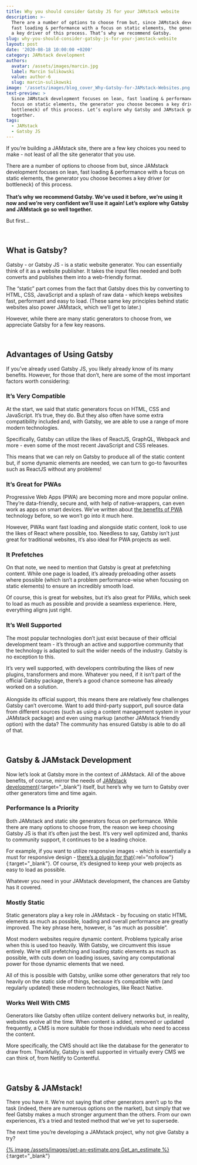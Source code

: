 ```yaml
---
title: Why you should consider Gatsby JS for your JAMstack website
description: >-
  There are a number of options to choose from but, since JAMstack development focuses on lean,
  fast loading & performance with a focus on static elements, the generator you choose becomes
  a key driver of this process. That’s why we recommend Gatsby.
slug: why-you-should-consider-gatsby-js-for-your-jamstack-website
layout: post
date: '2020-08-18 10:00:00 +0200'
category: JAMstack development
authors:
  avatar: /assets/images/marcin.jpg
  label: Marcin Sulikowski
  value: author-6
  slug: marcin-sulikowski
image: '/assets/images/blog_cover_Why-Gatsby-for-JAMstack-Websites.png'
text-preview: >
  Since JAMstack development focuses on lean, fast loading & performance with
  focus on static elements, the generator you choose becomes a key driver (or
  bottleneck) of this process. Let’s explore why Gatsby and JAMstack go so well
  together.
tags:
  - JAMstack
  - Gatsby JS
---
```

If you’re building a JAMstack site, there are a few key choices you need to make - not least of all the site generator that you use.

There are a number of options to choose from but, since JAMstack development focuses on lean, fast loading & performance with a focus on static elements, the generator you choose becomes a key driver (or bottleneck) of this process.\
\
**That’s why we recommend Gatsby. We’ve used it before, we’re using it now and we’re very confident we’ll use it again! Let’s explore why Gatsby and JAMstack go so well together.**

But first...

<br>

## What is Gatsby?

Gatsby - or Gatsby JS - is a static website generator. You can essentially think of it as a website publisher. It takes the input files needed and both converts and publishes them into a web-friendly format.

The “static” part comes from the fact that Gatsby does this by converting to HTML, CSS, JavaScript and a splash of raw data - which keeps websites fast, performant and easy to load. (These same key principles behind static websites also power JAMstack, which we’ll get to later.)

However, while there are many static generators to choose from, we appreciate Gatsby for a few key reasons.

<br>

## Advantages of Using Gatsby

If you’ve already used Gatsby JS, you likely already know of its many benefits. However, for those that don’t, here are some of the most important factors worth considering:

### It’s Very Compatible

At the start, we said that static generators focus on HTML, CSS and JavaScript. It’s true, they do. But they also often have some extra compatibility included and, with Gatsby, we are able to use a range of more modern technologies.

Specifically, Gatsby can utilize the likes of ReactJS, GraphQL, Webpack and more - even some of the most recent JavaScript and CSS releases.

This means that we can rely on Gatsby to produce all of the static content but, if some dynamic elements are needed, we can turn to go-to favourites such as ReactJS without any problems!

### It’s Great for PWAs

Progressive Web Apps (PWA) are becoming more and more popular online. They’re data-friendly, secure and, with help of native-wrappers, can even work as apps on smart devices. We’ve written about [the benefits of PWA](https://naturaily.com/blog/pwa-guide) technology before, so we won’t go into it much here.

However, PWAs want fast loading and alongside static content, look to use the likes of React where possible, too. Needless to say, Gatsby isn’t just great for traditional websites, it’s also ideal for PWA projects as well.

### It Prefetches

On that note, we need to mention that Gatsby is great at prefetching content. While one page is loaded, it’s already preloading other assets where possible (which isn’t a problem performance-wise when focusing on static elements) to ensure an incredibly smooth load.

Of course, this is great for websites, but it’s also great for PWAs, which seek to load as much as possible and provide a seamless experience. Here, everything aligns just right.

### It’s Well Supported

The most popular technologies don’t just exist because of their official development team - it’s through an active and supportive community that the technology is adapted to suit the wider needs of the industry. Gatsby is no exception to this.

It’s very well supported, with developers contributing the likes of new plugins, transformers and more. Whatever you need, if it isn’t part of the official Gatsby package, there’s a good chance someone has already worked on a solution.\
\
Alongside its official support, this means there are relatively few challenges Gatsby can’t overcome. Want to add third-party support, pull source data from different sources (such as using a content management system in your JAMstack package) and even using markup (another JAMstack friendly option) with the data? The community has ensured Gatsby is able to do all of that.

<br>

## Gatsby & JAMstack Development

Now let’s look at Gatsby more in the context of JAMstack. All of the above benefits, of course, mirror the needs of [JAMstack development](https://naturaily.com/services/webdevelopment/jamstack){:target="_blank"} itself, but here’s why we turn to Gatsby over other generators time and time again.

### Performance Is a Priority

Both JAMstack and static site generators focus on performance. While there are many options to choose from, the reason we keep choosing Gatsby JS is that it’s often just the best. It’s very well optimized and, thanks to community support, it continues to be a leading choice.

For example, if you want to utilize responsive images - which is essentially a must for responsive design - [there’s a plugin for that](https://www.gatsbyjs.org/packages/gatsby-plugin-sharp/){:rel="nofollow"}{:target="_blank"}. Of course, it’s designed to keep your web projects as easy to load as possible.

Whatever you need in your JAMstack development, the chances are Gatsby has it covered.

### Mostly Static

Static generators play a key role in JAMstack - by focusing on static HTML elements as much as possible, loading and overall performance are greatly improved. The key phrase here, however, is “as much as possible”.

Most modern websites require dynamic content. Problems typically arise when this is used too heavily. With Gatsby, we circumvent this issue entirely. We’re still prefetching and loading static elements as much as possible, with cuts down on loading issues, saving any computational power for those dynamic elements that we need.

All of this is possible with Gatsby, unlike some other generators that rely too heavily on the static side of things, because it’s compatible with (and regularly updated) these modern technologies, like React Native.

### Works Well With CMS

Generators like Gatsby often utilize content delivery networks but, in reality, websites evolve all the time. When content is added, removed or updated frequently, a CMS is more suitable for those individuals who need to access the content.

More specifically, the CMS should act like the database for the generator to draw from. Thankfully, Gatsby is well supported in virtually every CMS we can think of, from Netlify to Contentful.

<br>

## Gatsby & JAMstack!

There you have it. We’re not saying that other generators aren’t up to the task (indeed, there are numerous options on the market), but simply that we feel Gatsby makes a much stronger argument than the others. From our own experiences, it’s a tried and tested method that we’ve yet to supersede.

The next time you’re developing a JAMstack project, why not give Gatsby a try?

[{% image /assets/images/get-an-estimate.png Get_an_estimate  %}](https://naturaily.com/get-an-estimate){:target="_blank"}
